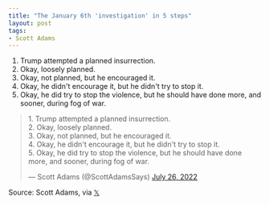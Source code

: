 ```yaml
---
title: "The January 6th 'investigation' in 5 steps"
layout: post
tags:
- Scott Adams
---
```


1. Trump attempted a planned insurrection.
2. Okay, loosely planned.
3. Okay, not planned, but he encouraged it.
4. Okay, he didn't encourage it, but he didn't try to stop it.
5. Okay, he did try to stop the violence, but he should have done more, and sooner, during fog of war.

<blockquote class="twitter-tweet"><p lang="en" dir="ltr">1. Trump attempted a planned insurrection.<br />2. Okay, loosely planned.<br />3. Okay, not planned, but he encouraged it.<br />4. Okay, he didn't encourage it, but he didn't try to stop it.<br />5. Okay, he did try to stop the violence, but he should have done more, and sooner, during fog of war.</p>&mdash; Scott Adams (@ScottAdamsSays) <a href="https://twitter.com/ScottAdamsSays/status/1551915368939020289?ref_src=twsrc%5Etfw">July 26, 2022</a></blockquote> <script async src="https://platform.twitter.com/widgets.js" charset="utf-8"></script>

Source: Scott Adams, via [𝕏](https://x.com)
